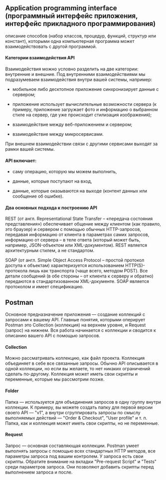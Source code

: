 ## Application programming interface (программный интерфейс приложения, интерфейс прикладного программирования)

описание способов (набор классов, процедур, функций, структур или констант), которыми одна компьютерная программа может взаимодействовать с другой программой.

#### Категории взаимодействия API

Взаимодействия можно условно разделить на две категории: внутренние и внешние. Под внутренними взаимодействиями мы подразумеваем взаимодействия внутри вашей системы, например:
- мобильное либо десктопное приложение синхронизирует данные с сервером;

- приложение использует вычислительные возможности сервера (к примеру, приложение загружает фото и информацию о выбранном стиле на сервер, где уже происходит стилизация изображения);

- взаимодействие между веб-приложением и сервером;

- взаимодействие между микросервисами.

При внешнем взаимодействии связи с другими сервисами выходят за рамки вашей системы.

#### API включает:

- саму операцию, которую мы можем выполнить,

- данные, которые поступают на вход,

- данные, которые оказываются на выходе (контент данных или сообщение об ошибке).

#### Два основных подхода к построению API

REST (от англ. Representational State Transfer – «передача состояния представления») обеспечивает общение между клиентом (как правило, это браузер) и сервером с помощью обычных HTTP-запросов, передавая информацию от клиента в параметрах самих запросов, информацию от сервера – в теле ответа (который может быть, например, JSON-объектом или XML-документом). REST является архитектурным стилем, а не стандартом.

SOAP (от англ. Simple Object Access Protocol – простой протокол доступа к объектам) характеризуется использованием HTTP(S)-протокола лишь как транспорта (чаще всего, методом POST). Все детали сообщений (в обе стороны – от клиента к серверу и обратно) передаются в стандартизованном XML-документе. SOAP является протоколом и имеет спецификацию.

## Postman

Основное предназначение приложения — создание коллекций с запросами к вашему API.
Главные понятия, которыми оперирует Postman это Collection (коллекция) на верхнем уровне, и Request (запрос) на нижнем. Вся работа начинается с коллекции и сводится к описанию вашего API с помощью запросов.

#### Collection
Можно рассматривать коллекцию, как файл проекта. Коллекция объединяет в себе все связанные запросы. Обычно API описывается в одной коллекции, но если вы желаете, то нет никаких ограничений сделать по-другому. Коллекция может иметь свои скрипты и переменные, которые мы рассмотрим позже.
#### Folder
Папка — используется для объединения запросов в одну группу внутри коллекции. К примеру, вы можете создать папку для первой версии своего API — "v1", а внутри сгруппировать запросы по смыслу выполняемых действий — "Order & Checkout", "User profile" и т. п. Папка, как и коллекция может иметь свои скрипты, но не переменные.
#### Request
Запрос — основная составляющая коллекции. Postman умеет выполнять запросы с помощью всех стандартных HTTP методов, все параметры запроса под вашим контролем. У запроса есть свои скрипты. Обратите внимание на вкладки "Pre-request Script" и "Tests" среди параметров запроса. Они позволяют добавить скрипты перед выполнением запроса и после. 
